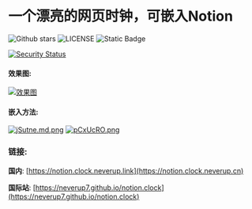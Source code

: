 # 一个漂亮的网页时钟，可嵌入Notion
![Github stars](https://badgen.net/github/stars/neverup7/notion.clock)
![LICENSE](https://badgen.net/static/1icense/MIT/green)
![Static Badge](https://img.shields.io/badge/Website-notion.clock.neverup.link-blue)

[![Security Status](https://img1.imgtp.com/2023/07/28/yU4WbSGg.svg)](https://www.murphysec.com/console/report/1684789751326728192/1684789751368671232?allow=1)
#### 效果图:

[![效果图](https://s1.ax1x.com/2023/07/28/pCxauY6.md.png)](https://imgse.com/i/pCxauY6)

#### 嵌入方法:

[![jSutne.md.png](https://s1.ax1x.com/2022/06/21/jSutne.md.png)](https://imgtu.com/i/jSutne)
[![pCxUcRO.png](https://s1.ax1x.com/2023/07/28/pCxUcRO.png)](https://imgse.com/i/pCxUcRO)

### 链接:

**国内**: [https://notion.clock.neverup.link](https://notion.clock.neverup.cn)

**国际站**: [https://neverup7.github.io/notion.clock](https://neverup7.github.io/notion.clock)


